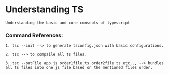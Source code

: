 # Understanding TS

    Understanding the basic and core consepts of typescript

### Command References:

    1. tsc --init --> to generate tsconfig.json with basic configurations.

    2. tsc --> to compaile all ts files.

    3. tsc --outFile app.js order1file.ts order2file.ts etc.., --> bundles all ts files into one js file based on the mentioned files order.
